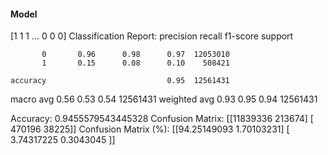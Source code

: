#### Model
[1 1 1 ... 0 0 0]
Classification Report:
              precision    recall  f1-score   support

           0       0.96      0.98      0.97  12053010
           1       0.15      0.08      0.10    508421

    accuracy                           0.95  12561431
   macro avg       0.56      0.53      0.54  12561431
weighted avg       0.93      0.95      0.94  12561431

Accuracy: 0.9455579543445328
Confusion Matrix:
[[11839336   213674]
 [  470196    38225]]
Confusion Matrix (%):
[[94.25149093  1.70103231]
 [ 3.74317225  0.3043045 ]]
